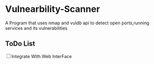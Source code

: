 # Vulnearbility-Scanner
A Program  that uses nmap and vuldb api to detect open ports,running services and its vulnerabilities
<h2>ToDo List</h2>
<input type="checkbox"/>Integrate With Web InterFace


